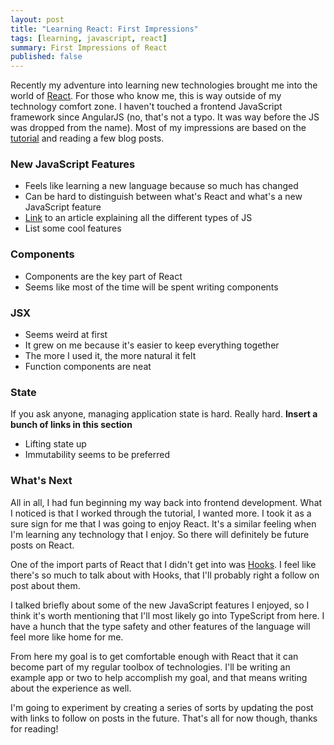 ```yaml
---
layout: post
title: "Learning React: First Impressions"
tags: [learning, javascript, react]
summary: First Impressions of React
published: false
---
```


Recently my adventure into learning new technologies brought me into the world of [React](https://reactjs.org/). For those who know me, this is way outside of my technology comfort zone. I haven't touched a frontend JavaScript framework since AngularJS (no, that's not a typo. It was way before the JS was dropped from the name). Most of my impressions are based on the [tutorial](https://reactjs.org/tutorial/tutorial.html) and reading a few blog posts. 

### New JavaScript Features
- Feels like learning a new language because so much has changed
- Can be hard to distinguish between what's React and what's a new JavaScript feature
- [Link](https://benmccormick.org/2015/09/14/es5-es6-es2016-es-next-whats-going-on-with-javascript-versioning) to an article explaining all the different types of JS
- List some cool features

### Components
- Components are the key part of React
- Seems like most of the time will be spent writing components

### JSX
- Seems weird at first
- It grew on me because it's easier to keep everything together
- The more I used it, the more natural it felt
- Function components are neat

### State
If you ask anyone, managing application state is hard. Really hard. **Insert a bunch of links in this section**
- Lifting state up
- Immutability seems to be preferred

### What's Next
All in all, I had fun beginning my way back into frontend development. What I noticed is that I worked through the tutorial, I wanted more. I took it as a sure sign for me that I was going to enjoy React. It's a similar feeling when I'm learning any technology that I enjoy. So there will definitely be future posts on React. 

One of the import parts of React that I didn't get into was [Hooks](https://reactjs.org/docs/hooks-intro.html). I feel like there's so much to talk about with Hooks, that I'll probably right a follow on post about them. 

I talked briefly about some of the new JavaScript features I enjoyed, so I think it's worth mentioning that I'll most likely go into TypeScript from here. I have a hunch that the type safety and other features of the language will feel more like home for me. 

From here my goal is to get comfortable enough with React that it can become part of my regular toolbox of technologies. I'll be writing an example app or two to help accomplish my goal, and that means writing about the experience as well.

I'm going to experiment by creating a series of sorts by updating the post with links to follow on posts in the future. That's all for now though, thanks for reading!